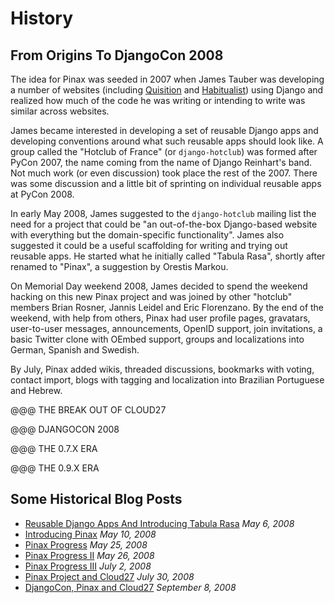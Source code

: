 # History

## From Origins To DjangoCon 2008

The idea for Pinax was seeded in 2007 when James Tauber was developing a number of websites (including [Quisition](https://quisition.com/) and [Habitualist](https://habitualist.com/)) using Django and realized how much of the code he was writing or intending to write was similar across websites.

James became interested in developing a set of reusable Django apps and developing conventions around what such reusable apps should look like. A group called the "Hotclub of France" (or `django-hotclub`) was formed after PyCon 2007, the name coming from the name of Django Reinhart's band. Not much work (or even discussion) took place the rest of the 2007. There was some discussion and a little bit of sprinting on individual reusable apps at PyCon 2008.

In early May 2008, James suggested to the `django-hotclub` mailing list the need for a project that could be "an out-of-the-box Django-based website with everything but the domain-specific functionality". James also suggested it could be a useful scaffolding for writing and trying out reusable apps. He started what he initially called "Tabula Rasa", shortly after renamed to "Pinax", a suggestion by Orestis Markou.

On Memorial Day weekend 2008, James decided to spend the weekend hacking on this new Pinax project and was joined by other "hotclub" members Brian Rosner, Jannis Leidel and Eric Florenzano. By the end of the weekend, with help from others, Pinax had user profile pages, gravatars, user-to-user messages, announcements, OpenID support, join invitations, a basic Twitter clone with OEmbed support, groups and localizations into German, Spanish and Swedish.

By July, Pinax added wikis, threaded discussions, bookmarks with voting, contact import, blogs with tagging and localization into Brazilian Portuguese and Hebrew.

@@@ THE BREAK OUT OF CLOUD27

@@@ DJANGOCON 2008

@@@ THE 0.7.X ERA

@@@ THE 0.9.X ERA



## Some Historical Blog Posts

* [Reusable Django Apps And Introducing Tabula Rasa](http://jtauber.com/blog/2008/05/06/reusable_django_apps_and_introducing_tabula_rasa/) *May 6, 2008*
* [Introducing Pinax](http://jtauber.com/blog/2008/05/10/introducing_pinax/) *May 10, 2008*
* [Pinax Progress](http://jtauber.com/blog/2008/05/25/pinax_progress/) *May 25, 2008*
* [Pinax Progress II](http://jtauber.com/blog/2008/05/26/pinax_progress_ii/) *May 26, 2008*
* [Pinax Progress III](http://jtauber.com/blog/2008/07/02/pinax_progress_iii/) *July 2, 2008*
* [Pinax Project and Cloud27](http://jtauber.com/blog/2008/07/30/pinax_project_and_cloud27/) *July 30, 2008*
* [DjangoCon, Pinax and Cloud27](http://jtauber.com/blog/2008/09/08/djangocon_pinax_and_cloud27/) *September 8, 2008*
